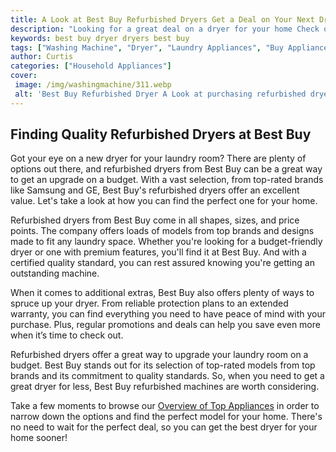 ```yaml
---
title: A Look at Best Buy Refurbished Dryers Get a Deal on Your Next Dryer Purchase
description: "Looking for a great deal on a dryer for your home Check out this post for an overview of Best Buys refurbished dryers and find out where you can get the best price for your next purchase"
keywords: best buy dryer dryers best buy
tags: ["Washing Machine", "Dryer", "Laundry Appliances", "Buy Appliance", "Appliance Guide"]
author: Curtis
categories: ["Household Appliances"]
cover: 
 image: /img/washingmachine/311.webp
 alt: 'Best Buy Refurbished Dryer A Look at purchasing refurbished dryers at Best Buy'
---
```

## Finding Quality Refurbished Dryers at Best Buy

Got your eye on a new dryer for your laundry room? There are plenty of options out there, and refurbished dryers from Best Buy can be a great way to get an upgrade on a budget. With a vast selection, from top-rated brands like Samsung and GE, Best Buy's refurbished dryers offer an excellent value. Let's take a look at how you can find the perfect one for your home.

Refurbished dryers from Best Buy come in all shapes, sizes, and price points. The company offers loads of models from top brands and designs made to fit any laundry space. Whether you're looking for a budget-friendly dryer or one with premium features, you'll find it at Best Buy. And with a certified quality standard, you can rest assured knowing you're getting an outstanding machine.

When it comes to additional extras, Best Buy also offers plenty of ways to spruce up your dryer. From reliable protection plans to an extended warranty, you can find everything you need to have peace of mind with your purchase. Plus, regular promotions and deals can help you save even more when it’s time to check out. 

Refurbished dryers offer a great way to upgrade your laundry room on a budget. Best Buy stands out for its selection of top-rated models from top brands and its commitment to quality standards. So, when you need to get a great dryer for less, Best Buy refurbished machines are worth considering. 

Take a few moments to browse our [Overview of Top Appliances](./pages/appliance-overview) in order to narrow down the options and find the perfect model for your home. There's no need to wait for the perfect deal, so you can get the best dryer for your home sooner!
